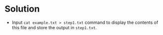 # Solution

- Input `cat example.txt > step1.txt` command to display the contents of this file and store the output in `step1.txt`.
